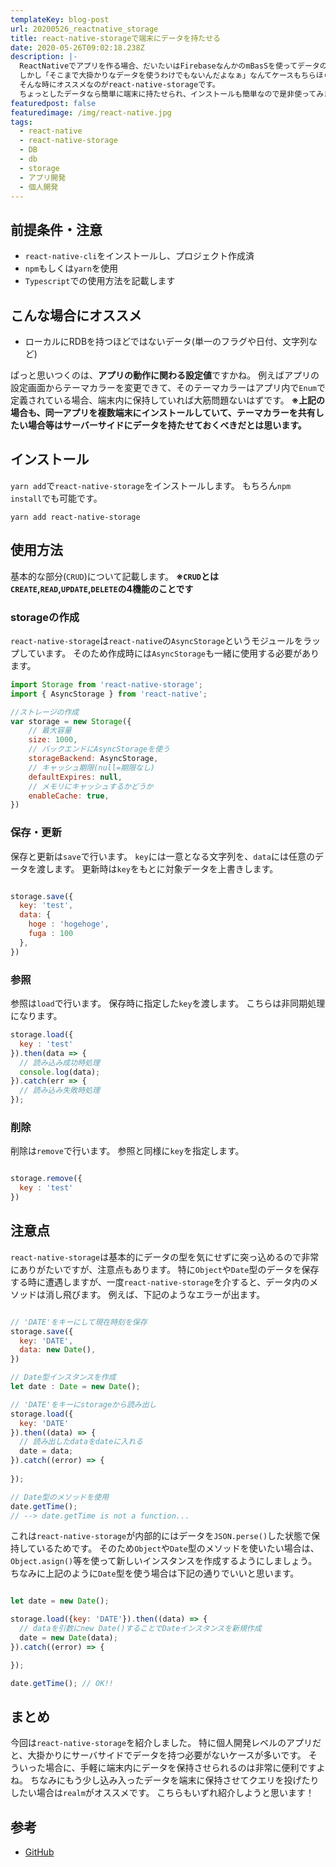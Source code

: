 ```yaml
---
templateKey: blog-post
url: 20200526_reactnative_storage
title: react-native-storageで端末にデータを持たせる
date: 2020-05-26T09:02:18.238Z
description: |-
  ReactNativeでアプリを作る場合、だいたいはFirebaseなんかのmBasSを使ってデータのやり取りをするかと思います。
  しかし「そこまで大掛かりなデータを使うわけでもないんだよなぁ」なんてケースもちらほら見受けられます。
  そんな時にオススメなのがreact-native-storageです。
  ちょっとしたデータなら簡単に端末に持たせられ、インストールも簡単なので是非使ってみましょう！
featuredpost: false
featuredimage: /img/react-native.jpg
tags:
  - react-native
  - react-native-storage
  - DB
  - db
  - storage
  - アプリ開発
  - 個人開発
---
```

## 前提条件・注意
- `react-native-cli`をインストールし、プロジェクト作成済
- `npm`もしくは`yarn`を使用
- `Typescript`での使用方法を記載します

## こんな場合にオススメ
- ローカルにRDBを持つほどではないデータ(単一のフラグや日付、文字列など)

ぱっと思いつくのは、**アプリの動作に関わる設定値**ですかね。
例えばアプリの設定画面からテーマカラーを変更できて、そのテーマカラーはアプリ内で`Enum`で定義されている場合、端末内に保持していれば大筋問題ないはずです。
**※上記の場合も、同一アプリを複数端末にインストールしていて、テーマカラーを共有したい場合等はサーバーサイドにデータを持たせておくべきだとは思います。**

## インストール
`yarn add`で`react-native-storage`をインストールします。
もちろん`npm install`でも可能です。

```shell
yarn add react-native-storage
```

## 使用方法
基本的な部分(`CRUD`)について記載します。
**※`CRUD`とは`CREATE`,`READ`,`UPDATE`,`DELETE`の4機能のことです**

### storageの作成
`react-native-storage`は`react-native`の`AsyncStorage`というモジュールをラップしています。
そのため作成時には`AsyncStorage`も一緒に使用する必要があります。

```javascript
import Storage from 'react-native-storage';
import { AsyncStorage } from 'react-native';

//ストレージの作成
var storage = new Storage({
    // 最大容量
    size: 1000,
    // バックエンドにAsyncStorageを使う
    storageBackend: AsyncStorage,
    // キャッシュ期限(null=期限なし)
    defaultExpires: null,
    // メモリにキャッシュするかどうか
    enableCache: true,
})
```

### 保存・更新
保存と更新は`save`で行います。
`key`には一意となる文字列を、`data`には任意のデータを渡します。
更新時は`key`をもとに対象データを上書きします。

```javascript

storage.save({
  key: 'test',
  data: {
    hoge : 'hogehoge',
    fuga : 100
  },
})

```

### 参照
参照は`load`で行います。
保存時に指定した`key`を渡します。
こちらは非同期処理になります。

```javascript
storage.load({
  key : 'test'
}).then(data => {
  // 読み込み成功時処理
  console.log(data);
}).catch(err => {
  // 読み込み失敗時処理
});

```

### 削除
削除は`remove`で行います。
参照と同様に`key`を指定します。

```javascript

storage.remove({
  key : 'test'
})

```

## 注意点
`react-native-storage`は基本的にデータの型を気にせずに突っ込めるので非常にありがたいですが、注意点もあります。
特に`Object`や`Date`型のデータを保存する時に遭遇しますが、一度`react-native-storage`を介すると、データ内のメソッドは消し飛びます。
例えば、下記のようなエラーが出ます。

```javascript

// 'DATE'をキーにして現在時刻を保存
storage.save({
  key: 'DATE',
  data: new Date(),
})

// Date型インスタンスを作成
let date : Date = new Date();

// 'DATE'をキーにstorageから読み出し
storage.load({
  key: 'DATE'
}).then((data) => {
  // 読み出したdataをdateに入れる  
  date = data;
}).catch((error) => {
  
});

// Date型のメソッドを使用
date.getTime();
// --> date.getTime is not a function...

```

これは`react-native-storage`が内部的にはデータを`JSON.perse()`した状態で保持しているためです。
そのため`Object`や`Date`型のメソッドを使いたい場合は、`Object.asign()`等を使って新しいインスタンスを作成するようにしましょう。
ちなみに上記のように`Date`型を使う場合は下記の通りでいいと思います。

```javascript

let date = new Date();

storage.load({key: 'DATE'}).then((data) => {
  // dataを引数にnew Date()することでDateインスタンスを新規作成
  date = new Date(data);
}).catch((error) => {

});

date.getTime(); // OK!!

```

## まとめ
今回は`react-native-storage`を紹介しました。
特に個人開発レベルのアプリだと、大掛かりにサーバサイドでデータを持つ必要がないケースが多いです。
そういった場合に、手軽に端末内にデータを保持させられるのは非常に便利ですよね。
ちなみにもう少し込み入ったデータを端末に保持させてクエリを投げたりしたい場合は`realm`がオススメです。
こちらもいずれ紹介しようと思います！

## 参考
- [GitHub](https://github.com/sunnylqm/react-native-storage)
